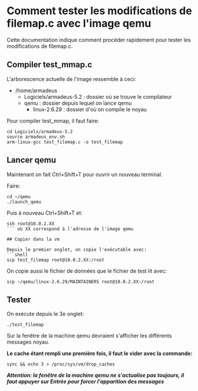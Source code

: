 # Comment tester les modifications de filemap.c avec l'image qemu

Cette documentation indique comment procéder rapidement pour tester les modifications de filemap.c.

## Compiler test_mmap.c

L'arborescence actuelle de l'image ressemble à ceci:

* /home/armadeus
  * Logiciels/armadeus-5.2 : dossier où se trouve le compilateur
  * qemu : dossier depuis lequel on lance qemu
    * linux-2.6.29 : dossier d'où on compile le noyau

Pour compiler test_mmap, il faut faire:
```shell
cd Logiciels/armadeus-5.2
source armadeus_env.sh
arm-linux-gcc test_filemap.c -o test_filemap
```

## Lancer qemu

Maintenant on fait Ctrl+Shift+T pour ouvrir un nouveau terminal.

Faire:
```shell
cd ~/qemu
./launch_qemu
```

Puis à nouveau Ctrl+Shift+T et:
```shell
ssh root@10.0.2.XX
``` où XX correspond à l'adresse de l'image qemu

## Copier dans la vm

Depuis le premier onglet, on copie l'exécutable avec: 
```shell
scp test_filemap root@10.0.2.XX:/root
```

On copie aussi le fichier de données que le fichier de test lit avec:
```shell
scp ~/qemu/linux-2.6.29/MAINTAINERS root@10.0.2.XX:/root
```

## Tester
On exécute depuis le 3e onglet:
```shell
./test_filemap
```

Sur la fenêtre de la machine qemu devraient s'afficher les différents messages noyau.

__Le cache étant rempli une première fois, il faut le vider avec la commande:__

```shell
sync && echo 3 > /proc/sys/vm/drop_caches
```

___Attention: la fenêtre de la machine qemu ne s'actualise pas toujours, il faut appuyer sur Entrée pour forcer l'apparition des messages___